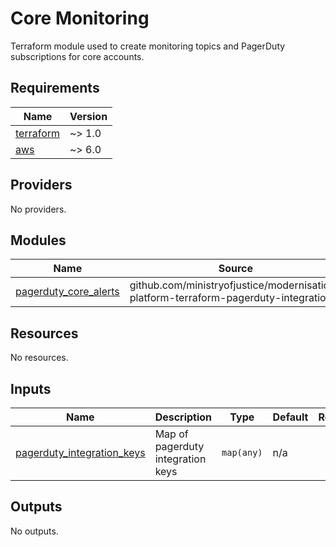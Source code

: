 # Core Monitoring

Terraform module used to create monitoring topics and PagerDuty subscriptions for core accounts.

<!-- BEGIN_TF_DOCS -->
## Requirements

| Name | Version |
|------|---------|
| <a name="requirement_terraform"></a> [terraform](#requirement\_terraform) | ~> 1.0 |
| <a name="requirement_aws"></a> [aws](#requirement\_aws) | ~> 6.0 |

## Providers

No providers.

## Modules

| Name | Source | Version |
|------|--------|---------|
| <a name="module_pagerduty_core_alerts"></a> [pagerduty\_core\_alerts](#module\_pagerduty\_core\_alerts) | github.com/ministryofjustice/modernisation-platform-terraform-pagerduty-integration | d88bd90d490268896670a898edfaba24bba2f8ab |

## Resources

No resources.

## Inputs

| Name | Description | Type | Default | Required |
|------|-------------|------|---------|:--------:|
| <a name="input_pagerduty_integration_keys"></a> [pagerduty\_integration\_keys](#input\_pagerduty\_integration\_keys) | Map of pagerduty integration keys | `map(any)` | n/a | yes |

## Outputs

No outputs.
<!-- END_TF_DOCS -->

